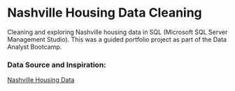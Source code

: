 #  Nashville Housing Data Cleaning 

Cleaning and exploring Nashville housing data in SQL (Microsoft SQL Server Management Studio).  This was a guided portfolio project as part of the Data Analyst Bootcamp. 

### Data Source and Inspiration:  

[Nashville Housing Data](https://github.com/AlexTheAnalyst/PortfolioProjects/blob/main/Nashville%20Housing%20Data%20for%20Data%20Cleaning.xlsx) 
